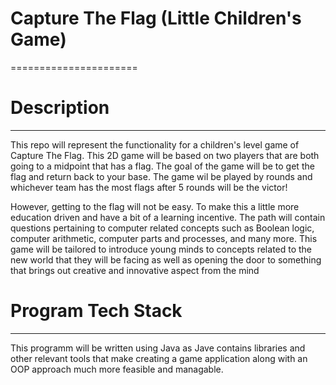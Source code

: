 # Capture The Flag (Little Children's Game)
======================

# Description
-------------------

This repo will represent the functionality for a children's level game of Capture The Flag. This 2D game will be
based on two players that are both going to a midpoint that has a flag. The goal of the game will be to get the flag 
and return back to your base. The game wil be played by rounds and whichever team has the most flags after 5 rounds will
be the victor!

However, getting to the flag will not be easy. To make this a little more education driven and have a bit of a learning
incentive. The path will contain questions pertaining to computer related concepts such as Boolean logic, computer arithmetic, 
computer parts and processes, and many more. This game will be tailored to introduce young minds to concepts related to 
the new world that they will be facing as well as opening the door to something that brings out creative and innovative
aspect from the mind

# Program Tech Stack
---------------------

This programm will be written using Java as Jave contains libraries and other relevant tools that make creating a game application
along with an OOP approach much more feasible and managable.
